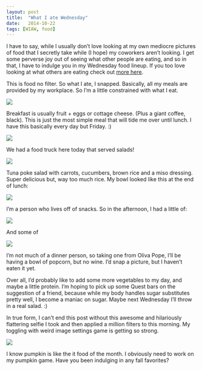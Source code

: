 ```yaml
---
layout: post
title:  "What I ate Wednesday"
date:   2014-10-22
tags: [WIAW, food]
---
```


I have to say, while I usually don’t love looking at my own mediocre pictures of food that I secretly take while (I hope) my coworkers aren’t looking. I get some perverse joy out of seeing what other people are eating, and so in that, I have to indulge you in my Wednesday food lineup. If you too love looking at what others are eating check out [more here](http://peasandcrayons.com/).

This is food no filter. So what I ate, I snapped. Basically, all my meals are provided by my workplace. So I’m a little constrained with what I eat.

![](https://lh5.googleusercontent.com/TJJMFn1QlUzjpfCuBH3DXkXqBDnOY3uJ0lLhYfVIBFA=w890-h716-no)

Breakfast is usually fruit + eggs or cottage cheese. (Plus a giant coffee, black). This is just the most simple meal that will tide me over until lunch. I have this basically every day but Friday. :)

![](https://lh6.googleusercontent.com/-MfHRSq3-7l4/VEgCW9NYkEI/AAAAAAAAMSE/H7LNXJd4D2A/w955-h716-no/IMG_4034.JPG)

We had a food truck here today that served salads!

![](https://lh5.googleusercontent.com/-aSb6075UWVw/VEgCeFI6DhI/AAAAAAAAMTA/pe7EZep8nlY/w955-h716-no/IMG_4039.JPG)

Tuna poke salad with carrots, cucumbers, brown rice and a miso dressing. Super delicious but, way too much rice. My bowl looked like this at the end of lunch:

![](https://lh6.googleusercontent.com/-52GhPzAC0A4/VEgEF-Cx3pI/AAAAAAAAMUs/7N5S-KdmzGs/w875-h716-no/IMG_4040.JPG)

I’m a person who lives off of snacks. So in the afternoon, I had a little of:

![](https://lh3.googleusercontent.com/-pU8tj7pG63c/VEfmprnQHvI/AAAAAAAAMUQ/0ZaKsmMxD3w/w604-h716-no/IMG_4028.JPG)

And some of

![](https://lh4.googleusercontent.com/XgrbgZ6rEWWi411MZwXCIOK0VHmQmccHA2lUm-TxMfQ=w537-h716-no)

I’m not much of a dinner person, so taking one from Oliva Pope, I’ll be having a bowl of popcorn, but no wine. I’d snap a picture, but I haven’t eaten it yet.

Over all, I’d probably like to add some more vegetables to my day, and maybe a little protein. I’m hoping to pick up some Quest bars on the suggestion of a friend, because while my body handles sugar substitutes pretty well, I become a maniac on sugar. Maybe next Wednesday I’ll throw in a real salad. :)

In true form, I can’t end this post without this awesome and hilariously flattering selfie I took and then applied a million filters to this morning. My toggling with weird image settings game is getting so strong.

![](https://lh5.googleusercontent.com/-UoHEEtxeCSk/VEfmnrmhYlI/AAAAAAAAMU0/tiR8ErMnqQk/w438-h716-no/IMG_4026.JPG)

I know pumpkin is like the it food of the month. I obviously need to work on my pumpkin game. Have you been indulging in any fall favorites?


